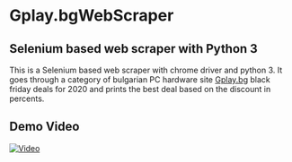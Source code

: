 # Gplay.bgWebScraper

## Selenium based web scraper with Python 3

This is a Selenium based web scraper with chrome driver and python 3.
It goes through a category of bulgarian PC hardware site [Gplay.bg](https://gplay.bg/) black friday deals for 2020 and prints the best deal based on the discount in percents.

## Demo Video

[![Video](https://i.imgur.com/t1ZNFib.png)](https://streamable.com/y3d4il)
